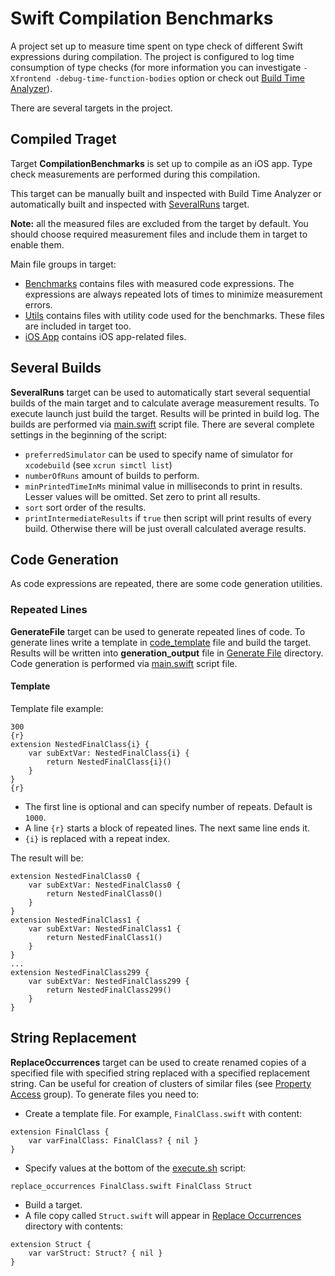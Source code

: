# Swift Compilation Benchmarks

A project set up to measure time spent on type check of different Swift expressions during compilation.
The project is configured to log time consumption of type checks (for more information you can investigate `-Xfrontend -debug-time-function-bodies` option or check out [Build Time Analyzer](https://github.com/RobertGummesson/BuildTimeAnalyzer-for-Xcode)).

There are several targets in the project.

## Compiled Traget 

Target **CompilationBenchmarks** is set up to compile as an iOS app. 
Type check measurements are performed during this compilation.

This target can be manually built and inspected with Build Time Analyzer or automatically built and inspected with [SeveralRuns](#several-runs) target.

**Note:** all the measured files are excluded from the target by default. 
You should choose required measurement files and include them in target to enable them.

Main file groups in target:
* [Benchmarks](CompilationBenchmarks/Benchmarks) contains files with measured code expressions. 
The expressions are always repeated lots of times to minimize measurement errors.
* [Utils](CompilationBenchmarks/Utils) contains files with utility code used for the benchmarks. These files are included in target too.
* [iOS App](CompilationBenchmarks/iOS%20App) contains iOS app-related files.

## Several Builds

**SeveralRuns** target can be used to automatically start several sequential builds of the main target and to calculate average measurement results.
To execute launch just build the target. Results will be printed in build log.
The builds are performed via [main.swift](Several%20Runs/main.swift) script file.
There are several complete settings in the beginning of the script:
* `preferredSimulator` can be used to specify name of simulator for `xcodebuild` (see `xcrun simctl list`)
* `numberOfRuns` amount of builds to perform.
* `minPrintedTimeInMs` minimal value in milliseconds to print in results. 
Lesser values will be omitted. 
Set zero to print all results.
* `sort` sort order of the results.
* `printIntermediateResults` if `true` then script will print results of every build. 
Otherwise there will be just overall calculated average results.

## Code Generation

As code expressions are repeated, there are some code generation utilities.

### Repeated Lines

**GenerateFile** target can be used to generate repeated lines of code.
To generate lines write a template in [code_template](Code%20Generation/Generate%20File/code_template) file and build the target. 
Results will be written into **generation_output** file in [Generate File](Code%20Generation/Generate%20File) directory.
Code generation is performed via [main.swift](Code%20Generation/Generate%20File/main.swift) script file.

#### Template

Template file example:

```
300
{r}
extension NestedFinalClass{i} {
    var subExtVar: NestedFinalClass{i} {
        return NestedFinalClass{i}()
    }
}
{r}
```

* The first line is optional and can specify number of repeats. Default is `1000`.
* A line `{r}` starts a block of repeated lines. The next same line ends it.
* `{i}` is replaced with a repeat index.

The result will be:

```
extension NestedFinalClass0 {
    var subExtVar: NestedFinalClass0 {
        return NestedFinalClass0()
    }
}
extension NestedFinalClass1 {
    var subExtVar: NestedFinalClass1 {
        return NestedFinalClass1()
    }
}
...
extension NestedFinalClass299 {
    var subExtVar: NestedFinalClass299 {
        return NestedFinalClass299()
    }
}
```

## String Replacement

**ReplaceOccurrences** target can be used to create renamed copies of a specified file with specified string replaced with a specified replacement string.
Can be useful for creation of clusters of similar files (see [Property Access](CompilationBenchmarks/Benchmarks/Property%20Access) group).
To generate files you need to:
* Create a template file. For example, `FinalClass.swift` with content:
```
extension FinalClass {
    var varFinalClass: FinalClass? { nil }
}
```
* Specify values at the bottom of the [execute.sh](Code%20Generation/Replace%20Occurrences/execute.sh) script:
```
replace_occurrences FinalClass.swift FinalClass Struct
```
* Build a target.
* A file copy called `Struct.swift` will appear in [Replace Occurrences](Code%20Generation/Replace%20Occurrences) directory with contents:
```
extension Struct {
    var varStruct: Struct? { nil }
}
```

